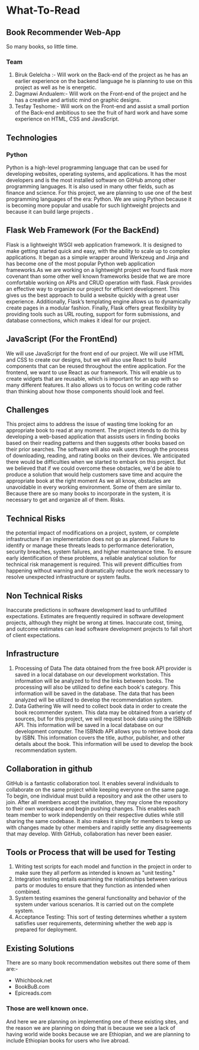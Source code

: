 # What-To-Read
## Book Recommender Web-App

So many books, so little time.

### Team
1. Biruk Gelelcha :- Will work on the Back-end of the project as he has an earlier experience on the backend language he is  planning to use on this project as well as he is energetic.
2. Dagmawi Andualem:- Will work on the Front-end of the project and he has a creative and artistic mind on graphic designs.
3. Tesfay Teshome:- Will work on the Front-end and assist a small portion of the Back-end ambitious to see the fruit of hard work and have some experience on HTML, CSS and JavaScript.

## Technologies
### Python
Python is a high-level programming language that can be used for developing websites, operating systems, and applications. It has the most developers and is the most installed software on GitHub among other programming languages. It is also used in many other fields, such as finance and science. For this project, we are planning to use one of the best programming languages of the era: Python. We are using Python because it is becoming more popular and usable for such lightweight projects and because it can build large projects
.
## Flask Web Framework (For the BackEnd)
Flask is a lightweight WSGI web application framework. It is designed to make getting started quick and easy, with the ability to scale up to complex applications. It began as a simple wrapper around Werkzeug and Jinja and has become one of the most popular Python web application frameworks.As we are working on a lightweight project we found flask more covenant than some other well known frameworks beside that we are more comfortable working on APIs and CRUD operation with flask.
Flask provides an effective way to organize our project for efficient development. This gives us the best approach to build a website quickly with a great user experience. Additionally, Flask’s templating engine allows us to dynamically create pages in a modular fashion. Finally, Flask offers great flexibility by providing tools such as URL routing, support for form submissions, and database connections, which makes it ideal for our project.

## JavaScript (For the FrontEnd)
We will use JavaScript for the front end of our project. We will use HTML and CSS to create our designs, but we will also use React to build components that can be reused throughout the entire application. For the frontend, we want to use React as our framework. This will enable us to create widgets that are reusable, which is important for an app with so many different features. It also allows us to focus on writing code rather than thinking about how those components should look and feel.

## Challenges
This project aims to address the issue of wasting time looking for an appropriate book to read at any moment.
The project intends to do this by developing a web-based application that assists users in finding books based on their reading patterns and then suggests other books based on their prior searches. The software will also walk users through the process of downloading, reading, and rating books on their devices.
We anticipated there would be difficulties when we started to embark on this project. But we believed that if we could overcome these obstacles, we'd be able to produce a solution that would help customers save time and acquire the appropriate book at the right moment
As we all know, obstacles are unavoidable in every working environment. Some of them are similar to. Because there are so many books to incorporate in the system, it is necessary to get and organize all of them.
Risks.

## Technical Risks
the potential impact of modifications on a project, system, or complete infrastructure if an implementation does not go as planned. Failure to identify or manage these threats leads to performance deterioration, security breaches, system failures, and higher maintenance time. To ensure early identification of these problems, a reliable analytical solution for technical risk management is required. This will prevent difficulties from happening without warning and dramatically reduce the work necessary to resolve unexpected infrastructure or system faults.

## Non Technical Risks
Inaccurate predictions in software development lead to unfulfilled expectations. Estimates are frequently required in software development projects, although they might be wrong at times. Inaccurate cost, timing, and outcome estimates can lead software development projects to fall short of client expectations.

## Infrastructure
1. Processing of Data
The data obtained from the free book API provider is saved in a local database on our development workstation. This information will be analyzed to find the links between books. The processing will also be utilized to define each book's category. This information will be saved in the database. The data that has been analyzed will be utilized to develop the recommendation system.
2. Data Gathering
   We will need to collect book data in order to create the book recommender system. This data may be obtained from a variety of sources, but for this project, we will request book data using the ISBNdb API. This information will be saved in a local database on our development computer.
   The ISBNdb API allows you to retrieve book data by ISBN. This information covers the title, author, publisher, and other details about the book. This information will be used to develop the book recommendation system.

## Collaboration in github
GitHub is a fantastic collaboration tool. It enables several individuals to collaborate on the same project while keeping everyone on the same page. To begin, one individual must build a repository and ask the other users to join. After all members accept the invitation, they may clone the repository to their own workspace and begin pushing changes. This enables each team member to work independently on their respective duties while still sharing the same codebase. It also makes it simple for members to keep up with changes made by other members and rapidly settle any disagreements that may develop. With GitHub, collaboration has never been easier.

## Tools or Process that will be used for Testing
1. Writing test scripts for each model and function in the project in order to make sure they all perform as intended is known as "unit testing."
2. Integration testing entails examining the relationships between various parts or modules to ensure that they function as intended when combined.
3. System testing examines the general functionality and behavior of the system under various scenarios. It is carried out on the complete system.
4. Acceptance Testing: This sort of testing determines whether a system satisfies user requirements, determining whether the web app is prepared for deployment.

## Existing Solutions
There are so many book recommendation websites out there some of them are:-
* Whichbook.net
* BookBuB.com
* Epicreads.com
### Those are well known once.
And here we are planning on implementing one of these existing sites, and the reason we are planning on doing that is because we see a lack of having world wide books because we are Ethiopian, and we are planning to include Ethiopian books for users who live abroad.